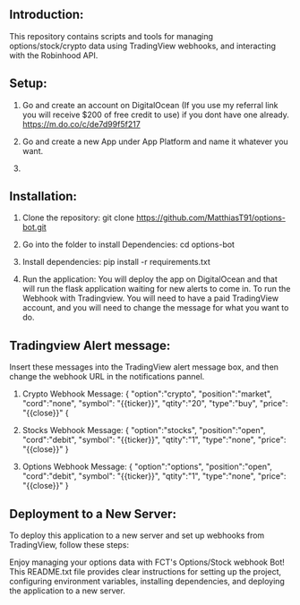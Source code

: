 
Introduction:
-------------

This repository contains scripts and tools for managing options/stock/crypto data using TradingView webhooks,
	and interacting with the Robinhood API.


Setup:
-------------
1. Go and create an account on DigitalOcean (If you use my referral link you will receive $200 of free credit to use) if you dont have one already.
   	https://m.do.co/c/de7d99f5f217
   
2. Go and create a new App under App Platform and name it whatever you want.

3. 


Installation:
-------------

1. Clone the repository:
		git clone https://github.com/MatthiasT91/options-bot.git

2. Go into the folder to install Dependencies:
  	cd options-bot

3. Install dependencies:
		pip install -r requirements.txt

4. Run the application:
   	You will deploy the app on DigitalOcean and that will run the flask application waiting for new alerts to come in.
		To run the Webhook with Tradingview. You will need to have a paid TradingView account, and you will need to change the message for what you want to do.


Tradingview Alert message:
-------------
Insert these messages into the TradingView alert message box, and then change the webhook URL in the notifications pannel.

1. Crypto Webhook Message:
	{
		"option":"crypto",
    "position":"market",
    "cord":"none",
  	"symbol": "{{ticker}}",
  	"qtity":"20",
  	"type":"buy",
  	"price": "{{close}}"
	{

2. Stocks Webhook Message:
	{
  	"option":"stocks",
  	"position":"open",
  	"cord":"debit",
  	"symbol": "{{ticker}}",
  	"qtity":"1",
  	"type":"none",
  	"price": "{{close}}"
	}

3. Options Webhook Message:
	{
  	"option":"options",
  	"position":"open",
  	"cord":"debit",
  	"symbol": "{{ticker}}",
  	"qtity":"1",
  	"type":"none",
  	"price": "{{close}}"
	}


Deployment to a New Server:
----------------------------
To deploy this application to a new server and set up webhooks from TradingView, follow these steps:

Enjoy managing your options data with FCT's Options/Stock webhook Bot!
This README.txt file provides clear instructions for setting up the project, configuring environment variables, installing dependencies, and deploying the application to a new server. 
